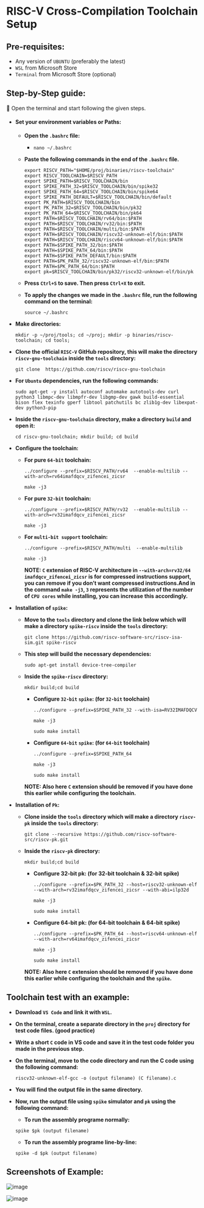 RISC-V Cross-Compilation Toolchain Setup
========================================

Pre-requisites:
---------------
* Any version of `UBUNTU` (preferably the latest)
* `WSL` from Microsoft Store
* `Terminal` from Microsoft Store (optional)

Step-by-Step guide:
-------------------
	Open the terminal and start following the given steps.
+ #### Set your environment variables or Paths:
  
  - **Open the `.bashrc` file:**
    
    * ```shell
      nano ~/.bashrc
  - **Paste the following commands in the end of the `.bashrc` file.**
    
       ``` shell
       export RISCV_PATH="$HOME/proj/binaries/riscv-toolchain"
       export RISCV_TOOLCHAIN=$RISCV_PATH
       export SPIKE_PATH=$RISCV_TOOLCHAIN/bin
       export SPIKE_PATH_32=$RISCV_TOOLCHAIN/bin/spike32
       export SPIKE_PATH_64=$RISCV_TOOLCHAIN/bin/spike64
       export SPIKE_PATH_DEFAULT=$RISCV_TOOLCHAIN/bin/default
       export PK_PATH=$RISCV_TOOLCHAIN/bin
       export PK_PATH_32=$RISCV_TOOLCHAIN/bin/pk32
       export PK_PATH_64=$RISCV_TOOLCHAIN/bin/pk64
       export PATH=$RISCV_TOOLCHAIN/rv64/bin:$PATH
       export PATH=$RISCV_TOOLCHAIN/rv32/bin:$PATH
       export PATH=$RISCV_TOOLCHAIN/multi/bin:$PATH
       export PATH=$RISCV_TOOLCHAIN/riscv32-unknown-elf/bin:$PATH
       export PATH=$RISCV_TOOLCHAIN/riscv64-unknown-elf/bin:$PATH
       export PATH=$SPIKE_PATH_32/bin:$PATH
       export PATH=$SPIKE_PATH_64/bin:$PATH
       export PATH=$SPIKE_PATH_DEFAULT/bin:$PATH
       export PATH=$PK_PATH_32/riscv32-unknown-elf/bin:$PATH
       export PATH=$PK_PATH_64/bin:$PATH
       export pk=$RISCV_TOOLCHAIN/bin/pk32/riscv32-unknown-elf/bin/pk 
       ```

  - **Press `Ctrl+S` to save. Then press `Ctrl+X` to exit.**
    
  - **To apply the changes we made in the `.bashrc` file, run the following command on the terminal:**
    
    ``` shell
    source ~/.bashrc

+ **Make directories:**
  
  ``` shell
  mkdir -p ~/proj/tools; cd ~/proj; mkdir -p binaries/riscv-toolchain; cd tools;

+ **Clone the official `RISC-V` GitHub repository, this will make the directory `riscv-gnu-toolchain` inside the `tools` directory:**
  
  ``` shell
  git clone  https://github.com/riscv/riscv-gnu-toolchain

+ **For `Ubuntu` dependencies, run the following commands:**
  
  ``` shell
  sudo apt-get -y install autoconf automake autotools-dev curl python3 libmpc-dev libmpfr-dev libgmp-dev gawk build-essential bison flex texinfo gperf libtool patchutils bc zlib1g-dev libexpat-dev python3-pip

+ **Inside the `riscv-gnu-toolchain` directory, make a directory `build` and open it:**
  
  ``` shell
  cd riscv-gnu-toolchain; mkdir build; cd build
  
+ **Configure the toolchain:**
  
  - **For pure `64-bit` toolchain:**
    
    ``` shell
    ../configure --prefix=$RISCV_PATH/rv64  --enable-multilib --with-arch=rv64imafdqcv_zifencei_zicsr
    ```
    ``` shell
    make -j3
    
  - **For pure `32-bit` toolchain:**
    
    ``` shell
    ../configure --prefix=$RISCV_PATH/rv32  --enable-multilib --with-arch=rv32imafdqcv_zifencei_zicsr
    ```
    ``` shell
    make -j3
    
  - **For `multi-bit support` toolchain:**
    
    ``` shell
    ../configure --prefix=$RISCV_PATH/multi  --enable-multilib
    ```
    ``` shell
    make -j3
    ```
    
    **NOTE: `C` extension of RISC-V architecture in `--with-arch=rv32/64 imafdqcv_zifencei_zicsr` is for compressed instructions support, you can remove if you don’t want compressed instructions.And in the command `make -j3`, `3` represents the utilization of the number of `CPU cores` while installing, you can increase this accordingly.**

+ **Installation of `spike`:**
  
  - **Move to the `tools` directory and clone the link below which will make a directory `spike-riscv` inside the `tools` directory:**
    
    ``` shell
    git clone https://github.com/riscv-software-src/riscv-isa-sim.git spike-riscv
  - **This step will build the necessary dependencies:**
    
    ``` shell
    sudo apt-get install device-tree-compiler
  - **Inside the `spike-riscv` directory:**
    
    ``` shell
    mkdir build;cd build
    ```
    
    * **Configure `32-bit` `spike`: (for `32-bit` toolchain)**
      
      ``` shell
      ../configure --prefix=$SPIKE_PATH_32 --with-isa=RV32IMAFDQCV
      ```
      
      ``` shell
      make -j3
      ```
      
      ``` shell
      sudo make install

    * **Configure `64-bit` `spike`: (for `64-bit` toolchain)**
      
      ``` shell
      ../configure --prefix=$SPIKE_PATH_64
      ```
      
      ``` shell
      make -j3
      ```
   
      ``` shell
      sudo make install
      
    **NOTE: Also here `C` extension should be removed if you have done this earlier while configuring the toolchain.**

+ **Installation of `Pk`:**

  - **Clone inside the `tools` directory which will make a directory `riscv-pk` inside the `tools` directory:**
    
    ``` shell
    git clone --recursive https://github.com/riscv-software-src/riscv-pk.git

  - **Inside the `riscv-pk` directory:**

    ``` shell
    mkdir build;cd build
    ```
    
    * **Configure 32-bit pk: (for 32-bit toolchain & 32-bit spike)**
      
      ``` shell
      ../configure --prefix=$PK_PATH_32 --host=riscv32-unknown-elf --with-arch=rv32imafdqcv_zifencei_zicsr --with-abi=ilp32d
      ```

      ``` shell
      make -j3
      ```

      ``` shell
      sudo make install

    * **Configure 64-bit pk: (for 64-bit toolchain & 64-bit spike)**

      ``` shell
      ../configure --prefix=$PK_PATH_64 --host=riscv64-unknown-elf --with-arch=rv64imafdqcv_zifencei_zicsr
      ```
   
      ``` shell
      make -j3
      ```
   
      ``` shell
      sudo make install
    **NOTE: Also here `C` extension should be removed if you have done this earlier while configuring the toolchain and the `spike`.**

Toolchain test with an example:
-------------------------------

+ **Download `VS Code` and link it with `WSL`.**

+ **On the terminal, create a separate directory in the `proj` directory for test code files. (good practice)**

+ **Write a short `C` code in VS code and save it in the test code folder you made in the previous step.**

+ **On the terminal, move to the code directory and run the C code using the following command:**

  ``` shell
  riscv32-unknown-elf-gcc -o (output filename) (C filename).c
  
+ **You will find the output file in the same directory.**

+ **Now, run the output file using `spike` simulator and `pk` using the following command:**
  - **To run the assembly programe normally:**
    
  ``` shell
  spike $pk (output filename)
  ```
  - **To run the assembly programe line-by-line:**
    
  ``` shell
  spike -d $pk (output filename)

Screenshots of Example:
-----------------------

![image](https://github.com/muhammadnadeem7833/RISC-V-VPU/assets/124807084/4cb2fa6f-7dbc-4617-8d16-610cacad045d)

![image](https://github.com/muhammadnadeem7833/RISC-V-VPU/assets/124807084/71afd9ed-ef08-477a-b445-0648b80e788b)

